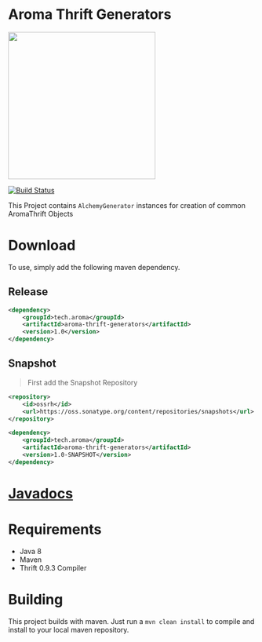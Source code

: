 Aroma Thrift Generators
==============================================

[<img src="https://raw.githubusercontent.com/RedRoma/aroma/develop/Graphics/Logo.png" width="300">](https://github.com/RedRoma/aroma)

<!--
[<p align="center"><img src="https://raw.githubusercontent.com/RedRoma/aroma/develop/Graphics/Logo.png" width="300"></p>](https://github.com/RedRoma/aroma)
-->

[![Build Status](http://jenkins.redroma.tech/view/Aroma/job/Aroma%20Thrift%20Generators/badge/icon)](http://jenkins.redroma.tech/view/Aroma/job/Aroma%20Thrift%20Generators/)

This Project contains `AlchemyGenerator` instances for creation of common AromaThrift Objects

# Download

To use, simply add the following maven dependency.

## Release
```xml
<dependency>
	<groupId>tech.aroma</groupId>
	<artifactId>aroma-thrift-generators</artifactId>
	<version>1.0</version>
</dependency>
```

## Snapshot

>First add the Snapshot Repository
```xml
<repository>
	<id>ossrh</id>
    <url>https://oss.sonatype.org/content/repositories/snapshots</url>
</repository>
```

```xml
<dependency>
	<groupId>tech.aroma</groupId>
	<artifactId>aroma-thrift-generators</artifactId>
	<version>1.0-SNAPSHOT</version>
</dependency>
```

# [Javadocs](http://www.javadoc.io/doc/tech.aroma/aroma-thrift-generators/)

# Requirements

+ Java 8
+ Maven
+ Thrift 0.9.3 Compiler

# Building
This project builds with maven. Just run a `mvn clean install` to compile and install to your local maven repository.
